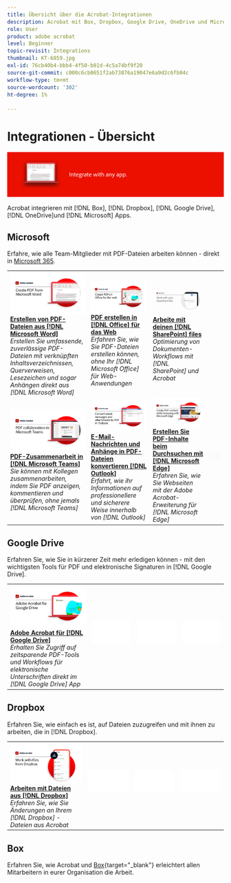```yaml
---
title: Übersicht über die Acrobat-Integrationen
description: Acrobat mit Box, Dropbox, Google Drive, OneDrive und Microsoft integrieren
role: User
product: adobe acrobat
level: Beginner
topic-revisit: Integrations
thumbnail: KT-6859.jpg
exl-id: 76cb40b4-bbb4-4f50-b01d-4c5a74bf9f20
source-git-commit: c000c6cb0651f2ab73876a19047e6a9d2c6fb04c
workflow-type: tm+mt
source-wordcount: '302'
ht-degree: 1%

---
```


# Integrationen - Übersicht

![Acrobat Integrate Image](../assets/Hero-Integrate.png)

Acrobat integrieren mit [!DNL Box], [!DNL Dropbox], [!DNL Google Drive], [!DNL OneDrive]und [!DNL Microsoft] Apps.

## Microsoft

Erfahre, wie alle Team-Mitglieder mit PDF-Dateien arbeiten können - direkt in [Microsoft 365](https://www.adobe.com/documentcloud/integrations/microsoft-office-365.html).

<table style="table-layout:fixed">
<tr>
  <td>
    <a href="createfromword.md">
      <img alt="Erstellen von PDF-Dateien aus Microsoft Word" src="../assets/CreateWord.png" />
    </a>
    <div>
    <a href="createfromword.md"><strong>Erstellen von PDF-Dateien aus [!DNL Microsoft Word]</strong></a>
    </div>
    <em>Erstellen Sie umfassende, zuverlässige PDF-Dateien mit verknüpften Inhaltsverzeichnissen, Querverweisen, Lesezeichen und sogar Anhängen direkt aus [!DNL Microsoft Word]</em>
    <br>
  </td>
  <td>
    <a href="createofficeweb.md">
      <img alt="PDF erstellen in [!DNL Office] für das Web" src="../assets/Officeweb_1280.png" />
    </a>
    <div>
    <a href="createofficeweb.md"><strong>PDF erstellen in [!DNL Office] für das Web</strong></a>
    </div>
    <em>Erfahren Sie, wie Sie PDF-Dateien erstellen können, ohne Ihr [!DNL Microsoft Office] für Web-Anwendungen</em>
    <br>
  </td> 
  <td>
    <a href="acrobatandsp.md">
      <img alt="Arbeite mit deinen [!DNL SharePoint] files" src="../assets/SharePoint.png" />
    </a>
    <div>
    <a href="acrobatandsp.md"><strong>Arbeite mit deinen [!DNL SharePoint] files</strong></a>
    </div>
    <em>Optimierung von Dokumenten-Workflows mit [!DNL SharePoint] und Acrobat</em>
    <br>
  </td>
</tr>
<tr>
  <td>
    <a href="acrobatandteams.md">
      <img alt="PDF-Zusammenarbeit in [!DNL Microsoft Teams]" src="../assets/MicrosoftTeams.png" />
    </a>
    <div>
    <a href="acrobatandteams.md"><strong>PDF-Zusammenarbeit in [!DNL Microsoft Teams]</strong></a>
    </div>
    <em>Sie können mit Kollegen zusammenarbeiten, indem Sie PDF anzeigen, kommentieren und überprüfen, ohne jemals [!DNL Microsoft Teams]</em>
    <br>
  </td>
  <td>
    <a href="outlook.md">
      <img alt="Konvertieren von E-Mail-Nachrichten und Anhängen in PDF in Outlook" src="../assets/Outlook.jpg" />
    </a>
    <div>
    <a href="outlook.md"><strong>E-Mail-Nachrichten und Anhänge in PDF-Dateien konvertieren [!DNL Outlook]</strong></a>
    </div>
    <em>Erfahrt, wie ihr Informationen auf professionellere und sicherere Weise innerhalb von [!DNL Outlook]</em>
    <br>
  </td>
  <td>
    <a href="edge.md">
      <img alt="Erstellen Sie PDF-Inhalte beim Durchsuchen mit [!DNL Microsoft Edge]" src="../assets/Edge_1280.png" />
    </a>
    <div>
    <a href="edge.md"><strong>Erstellen Sie PDF-Inhalte beim Durchsuchen mit [!DNL Microsoft Edge]</strong></a>
    </div>
    <em>Erfahren Sie, wie Sie Webseiten mit der Adobe Acrobat-Erweiterung für [!DNL Microsoft Edge]</em>
    <br>
  </td>
  <td>
   <img alt="Spacer" src="../assets/Grayspacer.png" />
    <div>
    <br>
  </td>
</tr>
</table>

## Google Drive

Erfahren Sie, wie Sie in kürzerer Zeit mehr erledigen können - mit den wichtigsten Tools für PDF und elektronische Signaturen in [!DNL Google Drive].

<table style="table-layout:fixed">
<tr>
  <td>
    <a href="acrobatandgoogle.md">
      <img alt="Adobe Acrobat für Google Drive" src="../assets/acrobatgoogle.jpg" />
    </a>
    <div>
    <a href="acrobatandgoogle.md"><strong>Adobe Acrobat für [!DNL Google Drive]</strong></a>
    </div>
    <em>Erhalten Sie Zugriff auf zeitsparende PDF-Tools und Workflows für elektronische Unterschriften direkt im [!DNL Google Drive] App</em>
    <br>
  </td>
  <td>
   <img alt="Spacer" src="../assets/Whitespacer.png" />
    <div>
    <br>
  </td>
  <td>
   <img alt="Spacer" src="../assets/Whitespacer.png" />
    <div>
    <br>
  </td>
  <td>
   <img alt="Spacer" src="../assets/Whitespacer.png" />
    <div>
    <br>
  </td>
</tr>
</table>

## Dropbox

Erfahren Sie, wie einfach es ist, auf Dateien zuzugreifen und mit ihnen zu arbeiten, die in [!DNL Dropbox].

<table style="table-layout:fixed">
<tr>
  <td>
    <a href="acrobat-dropbox.md">
      <img alt="Arbeiten mit Dateien aus [!DNL Dropbox]" src="../assets/Dropbox.png" />
    </a>
    <div>
    <a href="acrobat-dropbox.md"><strong>Arbeiten mit Dateien aus [!DNL Dropbox]</strong></a>
    </div>
    <em>Erfahren Sie, wie Sie Änderungen an Ihrem [!DNL Dropbox] -Dateien aus Acrobat</em>
    <br>
  </td>
  <td>
   <img alt="Spacer" src="../assets/Whitespacer.png" />
    <div>
    <br>
  </td>
  <td>
   <img alt="Spacer" src="../assets/Whitespacer.png" />
    <div>
    <br>
  </td>
  <td>
   <img alt="Spacer" src="../assets/Whitespacer.png" />
    <div>
    <br>
  </td>
</tr>
</table>

## Box

Erfahren Sie, wie Acrobat und [Box](https://www.adobe.com/documentcloud/integrations/box.html){target=&quot;_blank&quot;} erleichtert allen Mitarbeitern in eurer Organisation die Arbeit.
